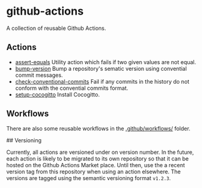 # github-actions

A collection of reusable Github Actions.

## Actions

- [assert-equals](./assert-equals/README.md)
  Utility action which fails if two given values are not equal.
- [bump-version](./bump-version/README.md)
  Bump a repository's sematic version using convential commit messages.
- [check-conventional-commits](./check-conventional-commits/README.md)
  Fail if any commits in the history do not conform with the convential commits format.
- [setup-cocogitto](./setup-cocogitto/README.md)
  Install Cocogitto.


## Workflows

There are also some reusable workflows in the [.github/workflows/](./.github/workflows/) folder.

## Versioning

Currently, all actions are versioned under on version number.
In the future, each action is likely to be migrated to its own repository so that
it can be hosted on the Github Actions Market place.
Until then, use the a recent version tag from this repository when using an action elsewhere.
The versions are tagged using the semantic versioning format `v1.2.3`.
